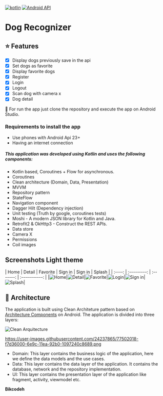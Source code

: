 [![kotlin](https://img.shields.io/github/languages/top/bikcodeh/ToDoApp.svg?style=for-the-badge&color=blueviolet)](https://kotlinlang.org/) [![Android API](https://img.shields.io/badge/api-23%2B-brightgreen.svg?style=for-the-badge)](https://android-arsenal.com/api?level=23)

# Dog Recognizer

## :star: Features

- [x] Display dogs previously save in the api
- [x] Set dogs as favorite
- [x] Display favorite dogs
- [x] Register
- [x] Login
- [x] Logout
- [x] Scan dog with camera x
- [x] Dog detail

:runner: For run the app just clone the repository and execute the app on Android Studio.

### Requirements to install the app
- Use phones with Android Api 23+
- Having an internet connection

##### This application was developed using Kotlin and uses the following components:
- Kotlin based, Coroutines + Flow for asynchronous.
- Coroutines
- Clean architecture (Domain, Data, Presentation)
- MVVM
- Repository pattern
- StateFlow
- Navigation component
- Dagger Hilt (Dependency injection)
- Unit testing (Truth by google, coroutines tests)
- Moshi - A modern JSON library for Kotlin and Java.
- Retrofit2 & OkHttp3 - Construct the REST APIs.
- Data store
- Camera X
- Permissions
- Coil images

## Screenshots Light theme
 | Home |     Detail    |  Favorite  |   Sign in    |  Sign in   |   Splash |
 | :----: | :---------: | :-------: | :-----------: |
 |![Home](assets/home.png?raw=true)|![Detail](assets/detail.png?raw=true)|![Favorite](assets/favorite.png?raw=true)|![Login](assets/login.png?raw=true)|![Sign in](assets/register.png?raw=true)|![Splash](assets/splash.png?raw=true)|

## :dart: Architecture

The application is built using Clean Architeture pattern based on [Architecture Components](https://developer.android.com/jetpack/guide#recommended-app-arch) on Android. The application is divided into three layers:

![Clean Arquitecture](https://devexperto.com/wp-content/uploads/2018/10/clean-architecture-own-layers.png)

https://user-images.githubusercontent.com/24237865/77502018-f7d36000-6e9c-11ea-92b0-1097240c8689.png

- Domain: This layer contains the business logic of the application, here we define the data models and the use cases.
- Data: This layer contains the data layer of the application. It contains the database, network and the repository implementation.
- UI: This layer contains the presentation layer of the application like fragment, activity, viewmodel etc.


**Bikcodeh**

